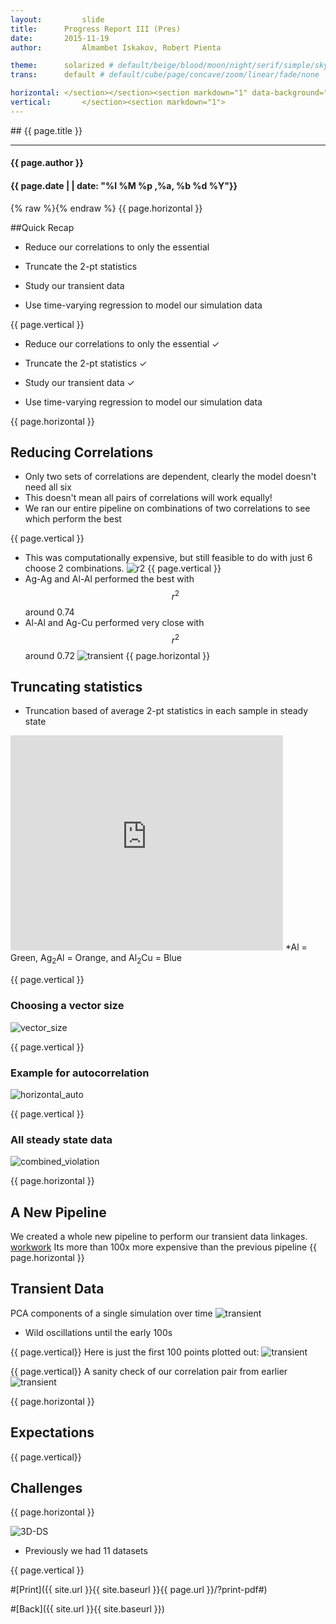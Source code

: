 ```yaml
---
layout:     	slide
title:     	Progress Report III (Pres)	
date:      	2015-11-19 
author:     	Almambet Iskakov, Robert Pienta

theme:		solarized # default/beige/blood/moon/night/serif/simple/sky/solarized
trans:		default # default/cube/page/concave/zoom/linear/fade/none

horizontal:	</section></section><section markdown="1" data-background="http://matin-hub.github.io/project-pages/img/slidebackground.png"><section markdown="1">
vertical:		</section><section markdown="1">
---
```

<section markdown="1" data-background="http://matin-hub.github.io/project-pages/img/slidebackground.png"><section markdown="1">
## {{ page.title }}

<hr>

#### {{ page.author }}

#### {{ page.date | | date: "%I %M %p ,%a, %b %d %Y"}}

{% raw  %}{% endraw %} {{ page.horizontal }}
<!-- Start Writing Below in Markdown -->

##Quick Recap
* Reduce our correlations to only the essential

* Truncate the 2-pt statistics 

* Study our transient data

* Use time-varying regression to model our simulation data

{{ page.vertical }} 

*  Reduce our correlations to only the essential ✓ 

* Truncate the 2-pt statistics ✓ 

* Study our transient data ✓ 

* Use time-varying regression to model our simulation data

{{ page.horizontal }}
## Reducing Correlations
* Only two sets of correlations are dependent, clearly the model doesn't need all six
* This doesn't mean all pairs of correlations will work equally!
* We ran our entire pipeline on combinations of two correlations to see which perform the best

{{ page.vertical }}
* This was computationally expensive, but still feasible to do with just 6 choose 2 combinations.
![r2](/MIC-Ternary-Eutectic-Alloy/img/correlations/correlations_r2.png)
{{ page.vertical }}
* Ag-Ag and Al-Al performed the best with $$r^2$$ around 0.74
* Al-Al and Ag-Cu performed very close with $$r^2$$ around 0.72 
![transient](/MIC-Ternary-Eutectic-Alloy/img/correlations/overall.png)
{{ page.horizontal }}
## Truncating statistics
* Truncation based of average 2-pt statistics in each sample in steady state
<iframe width="436" height="344" src="http://www.youtube.com/embed/ZlDdydWGbA4" frameborder="0" allowfullscreen>
</iframe>
*Al = Green, Ag<sub>2</sub>Al = Orange, and Al<sub>2</sub>Cu = Blue

{{ page.vertical }}
### Choosing a vector size
<!-- Placeholder -->
![vector_size](/MIC-Ternary-Eutectic-Alloy/img/truncation/truncation_schematic.png) 

{{ page.vertical }}
### Example for autocorrelation
![horizontal_auto](/MIC-Ternary-Eutectic-Alloy/img/truncation/horizontal_auto.png)

{{ page.vertical }}
### All steady state data
![combined_violation](/MIC-Ternary-Eutectic-Alloy/img/truncation/combined_violations.png)

{{ page.horizontal }}

## A New Pipeline
We created a whole new pipeline to perform our transient data linkages.
[workwork](/MIC-Ternary-Eutectic-Alloy/img/milestone4_pres/transient_workflow.jpg)
Its more than 100x more expensive than the previous pipeline
{{ page.horizontal }}
## Transient Data
PCA components of a single simulation over time
![transient](/MIC-Ternary-Eutectic-Alloy/img/transience/PCA_over_block_allstats.png)

* Wild oscillations until the early 100s 

{{ page.vertical}}
Here is just the first 100 points plotted out:
![transient](/MIC-Ternary-Eutectic-Alloy/img/transience/PCA_over_transient.png)

{{ page.vertical}}
A sanity check of our correlation pair from earlier
![transient](/MIC-Ternary-Eutectic-Alloy/img/transience/full_corr_vs_2_corr.png)


{{ page.horizontal }}
## Expectations
{{ page.vertical}}

## Challenges

{{ page.horizontal }}

![3D-DS](/MIC-Ternary-Eutectic-Alloy/img/milestone2_pres/pca.png)

* Previously we had 11 datasets

{{ page.vertical }}

#[Print]({{ site.url }}{{ site.baseurl }}{{ page.url }}/?print-pdf#)

#[Back]({{ site.url }}{{ site.baseurl }})

</section></section>
